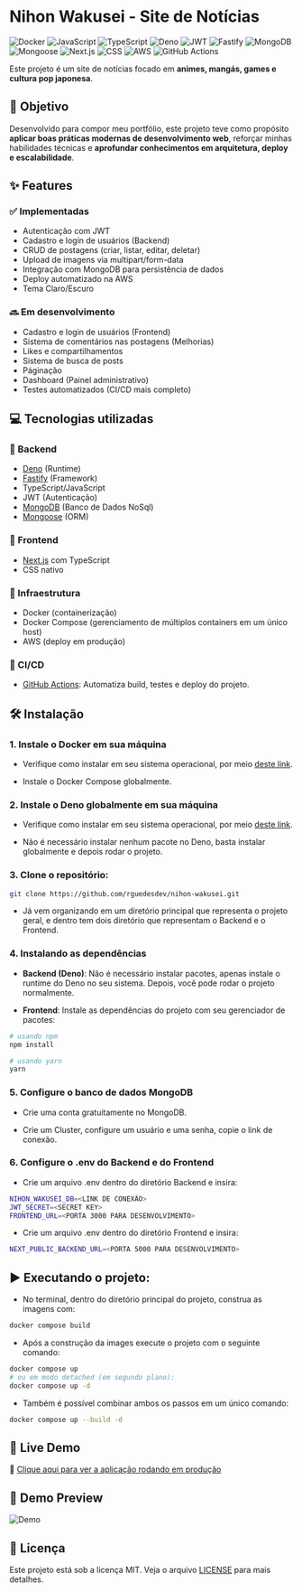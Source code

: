 # Nihon Wakusei - Site de Notícias

![Docker](https://img.shields.io/badge/docker-066da5?style=for-the-badge&logo=docker&logoColor=white)
![JavaScript](https://img.shields.io/badge/JavaScript-F7DF1E?style=for-the-badge&logo=javascript&logoColor=black)
![TypeScript](https://img.shields.io/badge/TypeScript-3178C6?style=for-the-badge&logo=typescript&logoColor=white)
![Deno](https://img.shields.io/badge/Deno-ffffff?style=for-the-badge&logo=deno&logoColor=black)
![JWT](https://img.shields.io/badge/JWT-000000?style=for-the-badge&logo=jsonwebtokens&logoColor=white)
![Fastify](https://img.shields.io/badge/Fastify-000000?style=for-the-badge&logo=fastify&logoColor=white)
![MongoDB](https://img.shields.io/badge/MongoDB-47A248?style=for-the-badge&logo=mongodb&logoColor=white)
![Mongoose](https://img.shields.io/badge/Mongoose-880000?style=for-the-badge&logo=mongoose&logoColor=white)
![Next.js](https://img.shields.io/badge/Next.js-000000?style=for-the-badge&logo=nextdotjs&logoColor=white)
![CSS](https://img.shields.io/badge/CSS-663399?style=for-the-badge&logo=css&logoColor=white)
![AWS](https://img.shields.io/badge/AWS-141f2e?style=for-the-badge&logo=amazonaws&logoColor=white)
![GitHub Actions](https://img.shields.io/badge/GitHub_Actions-2088FF?style=for-the-badge&logo=githubactions&logoColor=white)

Este projeto é um site de notícias focado em **animes, mangás, games e cultura pop japonesa**.

## 🎯 Objetivo

Desenvolvido para compor meu portfólio, este projeto teve como propósito **aplicar boas práticas modernas de desenvolvimento web**, reforçar minhas habilidades técnicas e **aprofundar conhecimentos em arquitetura, deploy e escalabilidade**.

## ✨ Features

### ✅ Implementadas

- Autenticação com JWT
- Cadastro e login de usuários (Backend)
- CRUD de postagens (criar, listar, editar, deletar)
- Upload de imagens via multipart/form-data
- Integração com MongoDB para persistência de dados
- Deploy automatizado na AWS
- Tema Claro/Escuro

### 🔜 Em desenvolvimento

- Cadastro e login de usuários (Frontend)
- Sistema de comentários nas postagens (Melhorias)
- Likes e compartilhamentos
- Sistema de busca de posts
- Páginação
- Dashboard (Painel administrativo)
- Testes automatizados (CI/CD mais completo)

## 💻 Tecnologias utilizadas

### 🔹 Backend

- [Deno](https://deno.land/) (Runtime)
- [Fastify](https://fastify.dev/) (Framework)
- TypeScript/JavaScript
- JWT (Autenticação)
- [MongoDB](https://www.mongodb.com/) (Banco de Dados NoSql)
- [Mongoose](https://mongoosejs.com/) (ORM)

### 🔹 Frontend

- [Next.js](https://nextjs.org/) com TypeScript
- CSS nativo

### 🔹 Infraestrutura

- Docker (containerização)
- Docker Compose (gerenciamento de múltiplos containers em um único host)
- AWS (deploy em produção)

### 🔹 CI/CD

- [GitHub Actions](https://github.com/features/actions): Automatiza build, testes e deploy do projeto.

## 🛠️ Instalação

### 1. Instale o Docker em sua máquina

- Verifique como instalar em seu sistema operacional, por meio [deste link](https://docs.docker.com/get-started/).

- Instale o Docker Compose globalmente.

### 2. Instale o Deno globalmente em sua máquina

- Verifique como instalar em seu sistema operacional, por meio [deste link](https://docs.deno.com/runtime/getting_started/installation/).

- Não é necessário instalar nenhum pacote no Deno, basta instalar globalmente e depois rodar o projeto.

### 3. Clone o repositório:

```bash
git clone https://github.com/rguedesdev/nihon-wakusei.git
```

- Já vem organizando em um diretório principal que representa o projeto geral, e dentro tem dois diretório que representam o Backend e o Frontend.

### 4. Instalando as dependências

- **Backend (Deno)**: Não é necessário instalar pacotes, apenas instale o runtime do Deno no seu sistema. Depois, você pode rodar o projeto normalmente.

- **Frontend**: Instale as dependências do projeto com seu gerenciador de pacotes:

```bash
# usando npm
npm install

# usando yarn
yarn
```

### 5. Configure o banco de dados MongoDB

- Crie uma conta gratuitamente no MongoDB.

- Crie um Cluster, configure um usuário e uma senha, copie o link de conexão.

### 6. Configure o .env do Backend e do Frontend

- Crie um arquivo .env dentro do diretório Backend e insira:

```bash
NIHON_WAKUSEI_DB=<LINK DE CONEXÃO>
JWT_SECRET=<SECRET KEY>
FRONTEND_URL=<PORTA 3000 PARA DESENVOLVIMENTO>
```

- Crie um arquivo .env dentro do diretório Frontend e insira:

```bash
NEXT_PUBLIC_BACKEND_URL=<PORTA 5000 PARA DESENVOLVIMENTO>
```

## ▶️ Executando o projeto:

- No terminal, dentro do diretório principal do projeto, construa as imagens com:

```bash
docker compose build
```

- Após a construção da images execute o projeto com o seguinte comando:

```bash
docker compose up
# ou em modo detached (em segundo plano):
docker compose up -d
```

- Também é possível combinar ambos os passos em um único comando:

```bash
docker compose up --build -d
```

## 🚀 Live Demo

🔗 [Clique aqui para ver a aplicação rodando em produção](https://meuprojeto.vercel.app)

## 🎥 Demo Preview

![Demo](https://mir-s3-cdn-cf.behance.net/project_modules/1400/b814fc122808011.60e1f6ca23bac.gif)

## 📄 Licença

Este projeto está sob a licença MIT. Veja o arquivo [LICENSE](./LICENSE) para mais detalhes.
